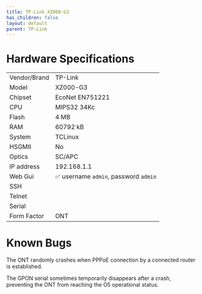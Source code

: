 ```yaml
---
title: TP-Link XZ000-G3
has_children: false
layout: default
parent: TP-Link
---
```


# Hardware Specifications

|              |                                       |
| ------------ | ------------------------------------- |
| Vendor/Brand | TP-Link                               |
| Model        | XZ000-G3                              |
| Chipset      | EcoNet EN751221                       |
| CPU          | MIPS32 34Kc                           |
| Flash        | 4 MB                                  |
| RAM          | 60792 kB                              |
| System       | TCLinux                               |
| HSGMII       | No                                    |
| Optics       | SC/APC                                |
| IP address   | 192.168.1.1                           |
| Web Gui      | ✅ username `admin`, password `admin` |
| SSH          |                                       |
| Telnet       |                                       |
| Serial       |                                       |
| Form Factor  | ONT                                   |

# Known Bugs

The ONT randomly crashes when PPPoE connection by a connected router is established.

The GPON serial sometimes temporarily disappears after a crash, preventing the ONT from reaching the O5 operational status.

